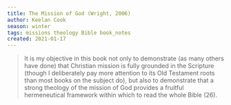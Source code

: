 ```yaml
---
title: The Mission of God (Wright, 2006)
author: Keelan Cook
season: winter
tags: missions theology Bible book_notes
created: 2021-01-17
---
```


>It is my objective in this book not only to demonstrate (as many others have done) that Christian mission is fully grounded in the Scripture (though I deliberately pay more attention to its Old Testament roots than most books on the subject do), but also to demonstrate that a strong theology of the mission of God provides a fruitful hermeneutical framework within which to read the whole Bible (26).